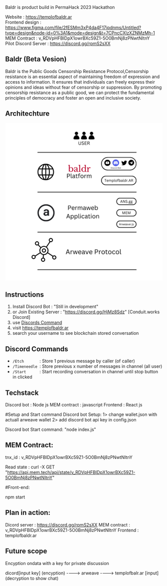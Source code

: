 Baldr is product build in PermaHack 2023 Hackathon


Website     : https://templofbaldr.ar \
Frontend design  : https://www.figma.com/file/2fESMm3xP4da4F17ipdnms/Untitled?type=design&node-id=0%3A1&mode=design&t=7CPncCXlzXZNMzMh-1  \
MEM Contract : v_RDVpHFBIDpX1owrBXc59Z1-5O0BmNj8zPNwtNItnY\
Pilot Discord Server : https://discord.gg/rpmS2sXX 



## Baldr (Beta Vesion)
Baldr is the Public Goods Censorship Resistance Protocol,Censorship resistance is an essential aspect of maintaining freedom of expression and access to information. It ensures that individuals can freely express their opinions and ideas without fear of censorship or suppression. By promoting censorship resistance as a public good, we can protect the fundamental principles of democracy and foster an open and inclusive society.

## Architechture
![alt text](https://raw.githubusercontent.com/conduit-works/baldr/main/img/architecture.png "Architechture")


## Instructions

1. Install Discord Bot : "Still in development"
2. or Join Existing Server : "https://discord.gg/HjMz8Sdz" [Conduit.works Discord]
3. use [Discords Command](https://github.com/conduit-works/baldr/tree/main#discord-commands)
4. visit https://templofbaldr.ar
5. search your username to see blockchain stored conversation



## Discord Commands

- `/Etch       `: Store 1 previous message by caller (of caller) 
- `/Timeneedle `: Store previous x number of messages in channel (all user)
- `/Start      `: Start recording conversation in channel until stop button in clicked


## Techstack
Discord bot : Node js
MEM contract : javascript
Frontend : React js

#Setup and Start command
Discord bot Setup:
1> change wallet.json with actuall arweave wallet
2> add discord bot api key in config.json

Discord bot Start command: 
"node index.js"



## MEM Contract:

tnx_id : v_RDVpHFBIDpX1owrBXc59Z1-5O0BmNj8zPNwtNItnY

Read state :
curl -X GET "https://api.mem.tech/api/state/v_RDVpHFBIDpX1owrBXc59Z1-5O0BmNj8zPNwtNItnY"

#Front-end:

npm start



## Plan in action:

Dicord server : https://discord.gg/rpmS2sXX
MEM contract : v_RDVpHFBIDpX1owrBXc59Z1-5O0BmNj8zPNwtNItnY
Frontend : templofbaldr.ar

## Future scope

Encyption ondata with a key for private discussion

dicord[input key] (encyption) ----> arweave ---->  templofbalr.ar [input] (decryption to show chat)
